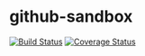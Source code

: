 github-sandbox
==============

[![Build Status](https://travis-ci.org/i-takehiro/github-sandbox.svg?branch=master)](https://travis-ci.org/i-takehiro/github-sandbox)
[![Coverage Status](https://coveralls.io/repos/i-takehiro/github-sandbox/badge.png?branch=master)](https://coveralls.io/r/i-takehiro/github-sandbox?branch=master)
